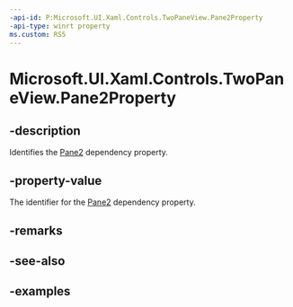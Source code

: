 ```yaml
---
-api-id: P:Microsoft.UI.Xaml.Controls.TwoPaneView.Pane2Property
-api-type: winrt property
ms.custom: RS5
---
```


<!-- Property syntax.
public DependencyProperty Pane2Property { get; }
-->

# Microsoft.UI.Xaml.Controls.TwoPaneView.Pane2Property

## -description

Identifies the [Pane2](twopaneview_pane2.md) dependency property.

## -property-value

The identifier for the [Pane2](twopaneview_pane2.md) dependency property.

## -remarks

## -see-also

## -examples

